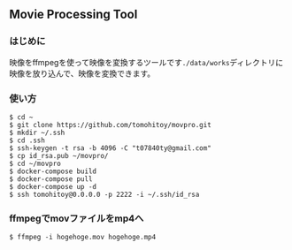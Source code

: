 ## Movie Processing Tool

### はじめに
映像をffmpegを使って映像を変換するツールです`./data/works`ディレクトリに映像を放り込んで、映像を変換できます。

### 使い方
```
$ cd ~
$ git clone https://github.com/tomohitoy/movpro.git
$ mkdir ~/.ssh
$ cd .ssh
$ ssh-keygen -t rsa -b 4096 -C "t07840ty@gmail.com"
$ cp id_rsa.pub ~/movpro/
$ cd ~/movpro
$ docker-compose build
$ docker-compose pull
$ docker-compose up -d
$ ssh tomohitoy@0.0.0.0 -p 2222 -i ~/.ssh/id_rsa
```

### ffmpegでmovファイルをmp4へ
```
$ ffmpeg -i hogehoge.mov hogehoge.mp4
```
